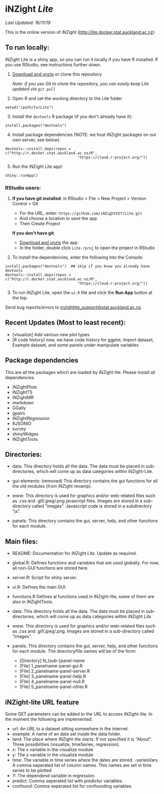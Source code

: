 iNZight *Lite* 
==============================


*Last Updated: 16/11/19*

This is the online version of iNZight (http://lite.docker.stat.auckland.ac.nz)


## To run locally:

iNZight Lite is a shiny app, so you can run it locally if you have R installed. If you use RStudio, see instructions further down.

1. [Download and unzip](https://github.com/iNZightVIT/Lite/archive/master.zip) or clone this repository

    _Note: if you use Git to clone the repository, you can easily keep Lite updated via `git pull`_

2. Open R and set the working directory to the Lite folder
```{r}
setwd("/path/to/Lite")
```

3. Install the `devtools` R package (if you don't already have it):
```{r}
install.packages("devtools")
```
4. Install package dependencies (NOTE: we host iNZight packages on our own server, see below)
```{r}
devtools::install_deps(repos = c("http://r.docker.stat.auckland.ac.nz/R", 
                                 "https://cloud.r-project.org/"))
```
5. Run the iNZight Lite app!
```{r}
shiny::runApp()
```

### RStudio users:

1. __If you have git installed__: in RStudio > File > New Project > Version Control > Git 

    - For the URL, enter: `https://github.com/iNZightVIT/Lite.git`
    - And choose a location to save the app
    - Then Create Project
 
    __If you don't have git__: 
    
    - [Download and unzip](https://github.com/iNZightVIT/Lite/archive/master.zip) the app
    - In the folder, double click `Lite.rproj` to open the project in RStudio

2. To install the dependencies, enter the following into the Console:
```{r}
install.packages("devtools")  ## skip if you know you already have devtools
devtools::install_deps(repos = c("http://r.docker.stat.auckland.ac.nz/R", 
                                 "https://cloud.r-project.org/"))
```
    
3. To run iNZight Lite, open the `ui.R` file and click the __Run App__ button at the top.


Send bug reports/errors to inzightlite_support@stat.auckland.ac.nz.



Recent Updates (Most to least recent):
----------------------------------------
- [visualize] Add various new plot types
- [R code history] now, we have code history for ggplot, Import dataset, Example dataset, and some panels under manipulate variables

Package dependencies
--------------------
This are all the packages which are loaded by iNZight lite.
Please install all dependencies.

- iNZightPlots
- iNZightTS
- iNZightMR
- markdown
- GGally
- gpairs
- iNZightRegression
- RJSONIO
- survey
- shinyWidges
- iNZightTools

Directories:
------------
- data:
This directory holds all the data. The data must be placed in sub-directories, which will come up as data categories within iNZight-Lite.

- gui-elements: (removed)
This directory contains the gui functions for all the old modules (from iNZight revamp). 

- www:
This directory is used for graphics and/or web-related files such as .css and .gif/.jpeg/.png javascript files. Images are stored in a sub-directory called "images". Javascript code is stored in a subdirectory "js".

- panels:
This directory contains the gui, server, help, and other functions for each module. 

Main files:
-----------
- README:
Documentation for iNZight *Lite*. Update as required.

- global.R:
Defines functions and variables that are used globally. For now, all non-GUI functions are stored here.

- server.R:
Script for shiny server.

- ui.R:
Defines the main GUI.

- functions.R
Defines al functions used in iNZight-lite, some of them are also in iNZightTools.

- data:
This directory holds all the data. The data must be placed in sub-directories, which will come up as data categories within iNZight *Lite*. 

- www:
This directory is used for graphics and/or web-related files such as .css and .gif/.jpeg/.png. Images are stored in a sub-directory called "images".

- panels:
This directory contains the gui, server, help, and other functions for each module. The directory/file names will be of the form:
  + [Directory] N_(sub-)panel-name
  + [File] 1_panelname-panel-gui.R
  + [File] 2_panelname-panel-server.R
  + [File] 3_panelname-panel-help.R
  + [File] 4_panelname-panel-null.R
  + [File] 5_panelname-panel-other.R

iNZight-lite URL feature
------------------------

Some GET parameters can be added to the URL to access iNZight-lite. In the moment 
the following are implemented.

- url:
An URL to a dataset sitting somewhere in the internet.
- example:
A name of an data set inside the data folder.
- land:
The place where iNZight-lite starts. If not specified it is "About". Three 
possibilities (visualize, timeSeries, regression).
- x:
The x variable in the visualize module
- y:
The y variable in the visualize module
- time:
The variable in time series where the dates are stored.
-seriesVars
A comma seperated list of column names. This names are set in time series to be 
plotted
- Y:
The dependend variable in regression.
- predict:
Comma seperated list with predictor variables.
- confound:
Comma seperated list for confounding variables. 


